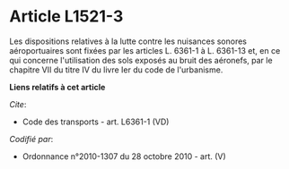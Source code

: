 # Article L1521-3

Les dispositions relatives à la lutte contre les nuisances sonores aéroportuaires sont fixées par les articles L. 6361-1 à L.
6361-13 et, en ce qui concerne l'utilisation des sols exposés au bruit des aéronefs, par le chapitre VII du titre IV du livre
Ier du code de l'urbanisme.

**Liens relatifs à cet article**

_Cite_:

  - Code des transports - art. L6361-1 (VD)

_Codifié par_:

  - Ordonnance n°2010-1307 du 28 octobre 2010 - art. (V)
